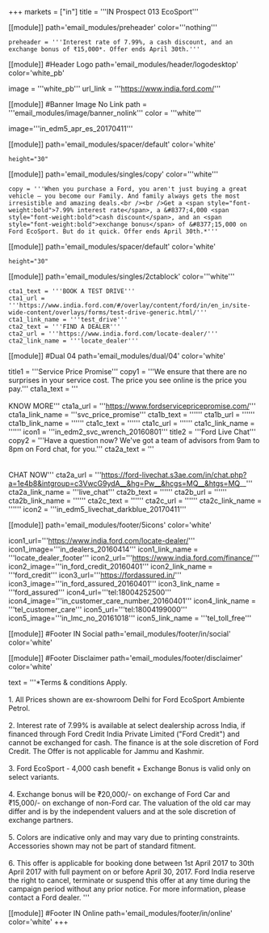 +++
markets = ["in"]
title = '''IN Prospect 013 EcoSport'''

[[module]]
path='email_modules/preheader'
color='''nothing'''

	preheader = '''Interest rate of 7.99%, a cash discount, and an exchange bonus of ₹15,000*. Offer ends April 30th.'''

[[module]] #Header Logo
path='email_modules/header/logodesktop'
color='white_pb'

  image = '''white_pb'''
  url_link = '''https://www.india.ford.com/'''

[[module]] #Banner Image No Link
path = '''email_modules/image/banner_nolink'''
color = '''white'''

  image='''in_edm5_apr_es_20170411'''

[[module]]
path='email_modules/spacer/default'
color='white'

	height="30"

[[module]]
path='email_modules/singles/copy'
color='''white'''
	
	copy = '''When you purchase a Ford, you aren't just buying a great vehicle – you become our Family. And family always gets the most irresistible and amazing deals.<br /><br />Get a <span style="font-weight:bold">7.99% interest rate</span>, a &#8377;4,000 <span style="font-weight:bold">cash discount</span>, and an <span style="font-weight:bold">exchange bonus</span> of &#8377;15,000 on Ford EcoSport. But do it quick. Offer ends April 30th.*'''

[[module]]
path='email_modules/spacer/default'
color='white'

	height="30"

[[module]]
path='email_modules/singles/2ctablock'
color='''white'''
	
	cta1_text = '''BOOK A TEST DRIVE'''
	cta1_url = '''https://www.india.ford.com/#/overlay/content/ford/in/en_in/site-wide-content/overlays/forms/test-drive-generic.html/'''
	cta1_link_name = '''test_drive'''
    cta2_text = '''FIND A DEALER'''
	cta2_url = '''https://www.india.ford.com/locate-dealer/'''
	cta2_link_name = '''locate_dealer'''

[[module]] #Dual 04
path='email_modules/dual/04'
color='white'

  title1 = '''Service Price Promise'''
  copy1 = '''We ensure that there are no surprises in your service cost. The price you see online is the price you pay.'''
  cta1a_text = '''<br /><br />KNOW MORE'''
  cta1a_url = '''https://www.fordservicepricepromise.com/'''
  cta1a_link_name = '''svc_price_promise'''
  cta1b_text = ''''''
  cta1b_url = ''''''
  cta1b_link_name = ''''''
  cta1c_text = ''''''
  cta1c_url = ''''''
  cta1c_link_name = ''''''
  icon1 = '''in_edm2_svc_wrench_20160801'''
  title2 = '''Ford Live Chat'''
  copy2 = '''Have a question now? We've got a team of advisors from 9am to 8pm on Ford chat, for you.'''
  cta2a_text = '''<br /><br /><br />CHAT NOW'''
  cta2a_url = '''https://ford-livechat.s3ae.com/in/chat.php?a=1e4b8&intgroup=c3VwcG9ydA__&hg=Pw__&hcgs=MQ__&htgs=MQ__'''
  cta2a_link_name = '''live_chat'''
  cta2b_text = ''''''
  cta2b_url = ''''''
  cta2b_link_name = ''''''
  cta2c_text = ''''''
  cta2c_url = ''''''
  cta2c_link_name = ''''''
  icon2 = '''in_edm5_livechat_darkblue_20170411'''

[[module]]
path='email_modules/footer/5icons'
color='white'

  icon1_url='''https://www.india.ford.com/locate-dealer/'''
  icon1_image='''in_dealers_20160414'''
  icon1_link_name = '''locate_dealer_footer'''
  icon2_url='''https://www.india.ford.com/finance/'''
  icon2_image='''in_ford_credit_20160401'''
  icon2_link_name = '''ford_credit'''
  icon3_url='''https://fordassured.in/'''
  icon3_image='''in_ford_assured_20160401'''
  icon3_link_name = '''ford_assured'''
  icon4_url='''tel:18004252500'''
  icon4_image='''in_customer_care_number_20160401'''
  icon4_link_name = '''tel_customer_care'''
  icon5_url='''tel:18004199000'''
  icon5_image='''in_lmc_no_20161018'''
  icon5_link_name = '''tel_toll_free'''
    
[[module]] #Footer IN Social
path='email_modules/footer/in/social'
color='white'

[[module]] #Footer Disclaimer
path='email_modules/footer/disclaimer'
color='white'

  text = '''*Terms & conditions Apply. <br /><br />1. All Prices shown are ex-showroom Delhi for Ford EcoSport Ambiente Petrol. <br /><br />2. Interest rate of 7.99% is available at select dealership across India, if financed through Ford Credit India Private Limited ("Ford Credit") and cannot be exchanged for cash. The finance is at the sole discretion of Ford Credit. The Offer is not applicable for Jammu and Kashmir.<br /><br />3. Ford EcoSport - 4,000 cash benefit + Exchange Bonus is valid only on select variants.<br /><br />4. Exchange bonus will be &#8377;20,000/- on exchange of Ford Car and &#8377;15,000/- on exchange of non-Ford car. The valuation of the old car may differ and is by the independent valuers and at the sole discretion of exchange partners. <br /><br />5. Colors are indicative only and may vary due to printing constraints. Accessories shown may not be part of standard fitment. <br /><br />6. This offer is applicable for booking done between 1st April 2017 to 30th April 2017 with full payment on or before April 30, 2017. Ford India reserve the right to cancel, terminate or suspend this offer at any time during the campaign period without any prior notice. For more information, please contact a Ford dealer. '''
  
[[module]] #Footer IN Online
path='email_modules/footer/in/online'
color='white'
+++